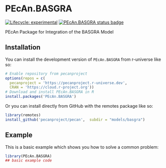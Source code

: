 # PEcAn.BASGRA

<!-- badges: start -->

[![Lifecycle: experimental](https://img.shields.io/badge/lifecycle-experimental-orange.svg)](https://lifecycle.r-lib.org/articles/stages.html#experimental) 
[![PEcAn.BASGRA status badge](https://pecanproject.r-universe.dev/badges/PEcAn.BASGRA)](https://pecanproject.r-universe.dev/PEcAn.BASGRA)

<!-- badges: end -->

PEcAn Package for Integration of the BASGRA Model

## Installation

You can install the development version of `PEcAn.BASGRA` from r-universe like so:

``` r
# Enable repository from pecanproject
options(repos = c(
  pecanproject = 'https://pecanproject.r-universe.dev',
  CRAN = 'https://cloud.r-project.org'))
# Download and install PEcAn.BASGRA in R
install.packages('PEcAn.BASGRA')
```

Or you can install directly from GitHub with the remotes package like so:

``` r
library(remotes)
install_github('pecanproject/pecan',  subdir = "models/basgra")
```

## Example

This is a basic example which shows you how to solve a common problem:

``` r
library(PEcAn.BASGRA)
## basic example code
```

